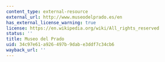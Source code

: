 ```yaml
---
content_type: external-resource
external_url: http://www.museodelprado.es/en
has_external_license_warning: true
license: https://en.wikipedia.org/wiki/All_rights_reserved
status: ''
title: Museo del Prado
uid: 34c97e61-a926-497b-9dab-e3ddf7c34cb6
wayback_url: ''
---
```

